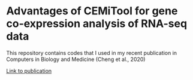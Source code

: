 # Advantages of CEMiTool for gene co-expression analysis of RNA-seq data
This repository contains codes that I used in my recent publication in Computers in Biology and Medicine (Cheng et al., 2020)

[Link to publication](https://www.sciencedirect.com/science/article/abs/pii/S0010482520303061)
